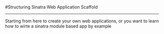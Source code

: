 #Structuring Sinatra Web Application Scaffold
  
-----------------
Starting from here to create your own web applications, or you want to learn how to wirte a sinatra module based app by example  

